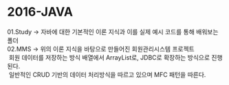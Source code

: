 # 2016-JAVA
01.Study -> 자바에 대한 기본적인 이론 지식과 이를 실제 예시 코드를 통해 배워보는 폴더 <br/>
02.MMS -> 위의 이론 지식을 바탕으로 만들어진 회원관리시스템 프로젝트 <br/>
&nbsp;회원 데이터를 저장하는 방식 배열에서 ArrayList로, JDBC로 확장하는 방식으로 진행된다. <br/>
&nbsp;일반적인 CRUD 기반의 데이터 처리방식을 따르고 있으며 MFC 패턴을 따른다. <br/>
